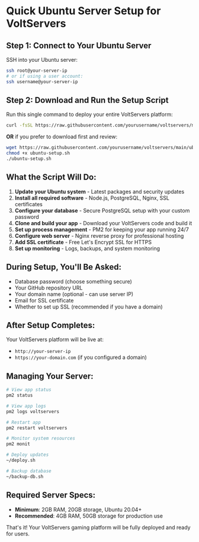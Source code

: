 # Quick Ubuntu Server Setup for VoltServers

## Step 1: Connect to Your Ubuntu Server

SSH into your Ubuntu server:
```bash
ssh root@your-server-ip
# or if using a user account:
ssh username@your-server-ip
```

## Step 2: Download and Run the Setup Script

Run this single command to deploy your entire VoltServers platform:

```bash
curl -fsSL https://raw.githubusercontent.com/yourusername/voltservers/main/ubuntu-setup.sh -o ubuntu-setup.sh && chmod +x ubuntu-setup.sh && ./ubuntu-setup.sh
```

**OR** if you prefer to download first and review:

```bash
wget https://raw.githubusercontent.com/yourusername/voltservers/main/ubuntu-setup.sh
chmod +x ubuntu-setup.sh
./ubuntu-setup.sh
```

## What the Script Will Do:

1. **Update your Ubuntu system** - Latest packages and security updates
2. **Install all required software** - Node.js, PostgreSQL, Nginx, SSL certificates
3. **Configure your database** - Secure PostgreSQL setup with your custom password
4. **Clone and build your app** - Download your VoltServers code and build it
5. **Set up process management** - PM2 for keeping your app running 24/7
6. **Configure web server** - Nginx reverse proxy for professional hosting
7. **Add SSL certificate** - Free Let's Encrypt SSL for HTTPS
8. **Set up monitoring** - Logs, backups, and system monitoring

## During Setup, You'll Be Asked:

- Database password (choose something secure)
- Your GitHub repository URL
- Your domain name (optional - can use server IP)
- Email for SSL certificate
- Whether to set up SSL (recommended if you have a domain)

## After Setup Completes:

Your VoltServers platform will be live at:
- `http://your-server-ip` 
- `https://your-domain.com` (if you configured a domain)

## Managing Your Server:

```bash
# View app status
pm2 status

# View app logs  
pm2 logs voltservers

# Restart app
pm2 restart voltservers

# Monitor system resources
pm2 monit

# Deploy updates
~/deploy.sh

# Backup database
~/backup-db.sh
```

## Required Server Specs:

- **Minimum**: 2GB RAM, 20GB storage, Ubuntu 20.04+
- **Recommended**: 4GB RAM, 50GB storage for production use

That's it! Your VoltServers gaming platform will be fully deployed and ready for users.
